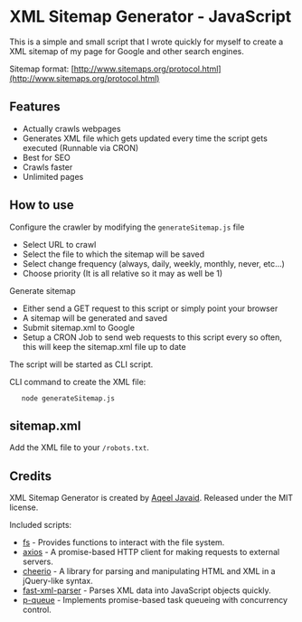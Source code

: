 # XML Sitemap Generator - JavaScript

This is a simple and small script that I wrote quickly for myself to create a XML sitemap of my page for Google and other search engines.

Sitemap format: [http://www.sitemaps.org/protocol.html](http://www.sitemaps.org/protocol.html)

## Features
 - Actually crawls webpages
 - Generates XML file which gets updated every time the script gets executed (Runnable via CRON)
 - Best for SEO
 - Crawls faster
 - Unlimited pages

## How to use
Configure the crawler by modifying the `generateSitemap.js` file
 - Select URL to crawl
 - Select the file to which the sitemap will be saved
 - Select change frequency (always, daily, weekly, monthly, never, etc...)
 - Choose priority (It is all relative so it may as well be 1)

Generate sitemap
 - Either send a GET request to this script or simply point your browser
 - A sitemap will be generated and saved
 - Submit sitemap.xml to Google
 - Setup a CRON Job to send web requests to this script every so often, this will keep the sitemap.xml file up to date

The script will be started as CLI script.

CLI command to create the XML file:

```
   node generateSitemap.js
```


## sitemap.xml
Add the XML file to your `/robots.txt`.

## Credits

XML Sitemap Generator is created by [Aqeel Javaid](https://www.linkedin.com/in/aqeeljavaid/). Released under the MIT license.

Included scripts:

 - [fs](#) - Provides functions to interact with the file system.
 - [axios](https://github.com/axios/axios) - A promise-based HTTP client for making requests to external servers.
 - [cheerio](https://github.com/cheeriojs/cheerio) - A library for parsing and manipulating HTML and XML in a jQuery-like syntax.
 - [fast-xml-parser](https://github.com/NaturalIntelligence/fast-xml-parser) - Parses XML data into JavaScript objects quickly.
 - [p-queue](https://github.com/sindresorhus/p-queue) - Implements promise-based task queueing with concurrency control.
